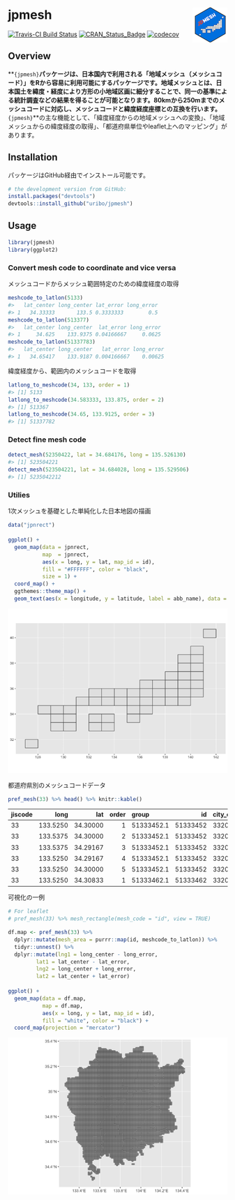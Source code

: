 
<!-- README.md is generated from README.Rmd. Please edit that file -->
jpmesh <img src="logo.png" align="right" width="80px" />
========================================================

[![Travis-CI Build Status](https://travis-ci.org/uribo/jpmesh.svg?branch=master)](https://travis-ci.org/uribo/jpmesh) [![CRAN\_Status\_Badge](http://www.r-pkg.org/badges/version/jpmesh)](http://cran.r-project.org/package=jpmesh) [![codecov](https://codecov.io/gh/uribo/jpmesh/branch/master/graph/badge.svg)](https://codecov.io/gh/uribo/jpmesh)

Overview
--------

**`{jpmesh}`**パッケージは、日本国内で利用される「地域メッシュ（メッシュコード）」をRから容易に利用可能にするパッケージです。地域メッシュとは、日本国土を緯度・経度により方形の小地域区画に細分することで、同一の基準による統計調査などの結果を得ることが可能となります。80kmから250mまでのメッシュコードに対応し、メッシュコードと緯度経度座標との互換を行います。**`{jpmesh}`**の主な機能として、「緯度経度からの地域メッシュへの変換」、「地域メッシュからの緯度経度の取得」、「都道府県単位やleaflet上へのマッピング」があります。

Installation
------------

パッケージはGitHub経由でインストール可能です。

``` r
# the development version from GitHub:
install.packages("devtools")
devtools::install_github("uribo/jpmesh")
```

Usage
-----

``` r
library(jpmesh)
library(ggplot2)
```

### Convert mesh code to coordinate and vice versa

メッシュコードからメッシュ範囲特定のための緯度経度の取得

``` r
meshcode_to_latlon(5133)
#>   lat_center long_center lat_error long_error
#> 1   34.33333       133.5 0.3333333        0.5
meshcode_to_latlon(513377)
#>   lat_center long_center  lat_error long_error
#> 1     34.625    133.9375 0.04166667     0.0625
meshcode_to_latlon(51337783)
#>   lat_center long_center   lat_error long_error
#> 1   34.65417    133.9187 0.004166667    0.00625
```

緯度経度から、範囲内のメッシュコードを取得

``` r
latlong_to_meshcode(34, 133, order = 1)
#> [1] 5133
latlong_to_meshcode(34.583333, 133.875, order = 2)
#> [1] 513367
latlong_to_meshcode(34.65, 133.9125, order = 3)
#> [1] 51337782
```

### Detect fine mesh code

``` r
detect_mesh(52350422, lat = 34.684176, long = 135.526130)
#> [1] 523504221
detect_mesh(523504221, lat = 34.684028, long = 135.529506)
#> [1] 5235042212
```

### Utilies

1次メッシュを基礎とした単純化した日本地図の描画

``` r
data("jpnrect")

ggplot() +
  geom_map(data = jpnrect,
           map  = jpnrect,
           aes(x = long, y = lat, map_id = id),
           fill = "#FFFFFF", color = "black",
           size = 1) +
  coord_map() +
  ggthemes::theme_map() +
  geom_text(aes(x = longitude, y = latitude, label = abb_name), data = jpnrect, size = 3)
```

![](README-jpn_simple_map-1.png)

都道府県別のメッシュコードデータ

``` r
pref_mesh(33) %>% head() %>% knitr::kable()
```

| jiscode |      long|       lat|  order| group      |        id| city\_code | city\_name |
|:--------|---------:|---------:|------:|:-----------|---------:|:-----------|:-----------|
| 33      |  133.5250|  34.30000|      1| 51333452.1 |  51333452| 33205      | 笠岡市     |
| 33      |  133.5375|  34.30000|      2| 51333452.1 |  51333452| 33205      | 笠岡市     |
| 33      |  133.5375|  34.29167|      3| 51333452.1 |  51333452| 33205      | 笠岡市     |
| 33      |  133.5250|  34.29167|      4| 51333452.1 |  51333452| 33205      | 笠岡市     |
| 33      |  133.5250|  34.30000|      5| 51333452.1 |  51333452| 33205      | 笠岡市     |
| 33      |  133.5250|  34.30833|      1| 51333462.1 |  51333462| 33205      | 笠岡市     |

可視化の一例

``` r
# For leaflet
# pref_mesh(33) %>% mesh_rectangle(mesh_code = "id", view = TRUE)
```

``` r
df.map <- pref_mesh(33) %>% 
  dplyr::mutate(mesh_area = purrr::map(id, meshcode_to_latlon)) %>% 
  tidyr::unnest() %>% 
  dplyr::mutate(lng1 = long_center - long_error,
         lat1 = lat_center - lat_error,
         lng2 = long_center + long_error,
         lat2 = lat_center + lat_error)

ggplot() + 
  geom_map(data = df.map, 
           map = df.map,
           aes(x = long, y = lat, map_id = id), 
           fill = "white", color = "black") + 
  coord_map(projection = "mercator")
```

![](README-mesh_pref33_map-1.png)
